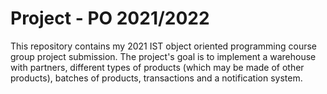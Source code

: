 # Project - PO 2021/2022

This repository contains my 2021 IST object oriented programming course group project
submission. The project's goal is to implement a warehouse with partners, 
different types of products (which may be made of other products), batches of
products, transactions and a notification system.
